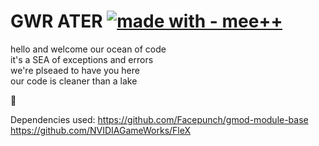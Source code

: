 # GWR ATER  [![made with - mee++](https://img.shields.io/badge/made_with-mee%2B%2B-2ea44f)](https://)  
hello and welcome our ocean of code  
it's a SEA of exceptions and errors  
we're plseaed to have you here  
our code is cleaner than a lake  
  
🗿

Dependencies used:
https://github.com/Facepunch/gmod-module-base
https://github.com/NVIDIAGameWorks/FleX

